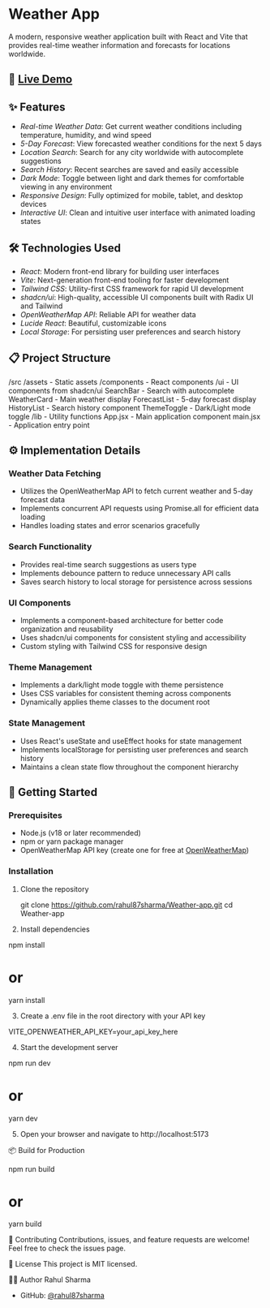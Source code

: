 # Weather App

A modern, responsive weather application built with React and Vite that provides real-time weather information and forecasts for locations worldwide.

## 🚀 [Live Demo](https://weather-app-tawny-psi-51.vercel.app/)

## ✨ Features

- *Real-time Weather Data*: Get current weather conditions including temperature, humidity, and wind speed
- *5-Day Forecast*: View forecasted weather conditions for the next 5 days
- *Location Search*: Search for any city worldwide with autocomplete suggestions
- *Search History*: Recent searches are saved and easily accessible
- *Dark Mode*: Toggle between light and dark themes for comfortable viewing in any environment
- *Responsive Design*: Fully optimized for mobile, tablet, and desktop devices
- *Interactive UI*: Clean and intuitive user interface with animated loading states

## 🛠 Technologies Used

- *React*: Modern front-end library for building user interfaces
- *Vite*: Next-generation front-end tooling for faster development
- *Tailwind CSS*: Utility-first CSS framework for rapid UI development
- *shadcn/ui*: High-quality, accessible UI components built with Radix UI and Tailwind
- *OpenWeatherMap API*: Reliable API for weather data
- *Lucide React*: Beautiful, customizable icons
- *Local Storage*: For persisting user preferences and search history

## 📋 Project Structure
/src
/assets         - Static assets
/components     - React components
/ui           - UI components from shadcn/ui
SearchBar     - Search with autocomplete
WeatherCard   - Main weather display
ForecastList  - 5-day forecast display
HistoryList   - Search history component
ThemeToggle   - Dark/Light mode toggle
/lib            - Utility functions
App.jsx         - Main application component
main.jsx        - Application entry point


## ⚙ Implementation Details

### Weather Data Fetching
- Utilizes the OpenWeatherMap API to fetch current weather and 5-day forecast data
- Implements concurrent API requests using Promise.all for efficient data loading
- Handles loading states and error scenarios gracefully

### Search Functionality
- Provides real-time search suggestions as users type
- Implements debounce pattern to reduce unnecessary API calls
- Saves search history to local storage for persistence across sessions

### UI Components
- Implements a component-based architecture for better code organization and reusability
- Uses shadcn/ui components for consistent styling and accessibility
- Custom styling with Tailwind CSS for responsive design

### Theme Management
- Implements a dark/light mode toggle with theme persistence
- Uses CSS variables for consistent theming across components
- Dynamically applies theme classes to the document root

### State Management
- Uses React's useState and useEffect hooks for state management
- Implements localStorage for persisting user preferences and search history
- Maintains a clean state flow throughout the component hierarchy

## 🚀 Getting Started

### Prerequisites
- Node.js (v18 or later recommended)
- npm or yarn package manager
- OpenWeatherMap API key (create one for free at [OpenWeatherMap](https://openweathermap.org/api))

### Installation

1. Clone the repository
   
   git clone https://github.com/rahul87sharma/Weather-app.git
   cd Weather-app

2. Install dependencies

npm install
# or
yarn install

3. Create a .env file in the root directory with your API key

VITE_OPENWEATHER_API_KEY=your_api_key_here

4. Start the development server

npm run dev
# or
yarn dev

5. Open your browser and navigate to http://localhost:5173

📦 Build for Production

npm run build
# or
yarn build

🤝 Contributing
Contributions, issues, and feature requests are welcome! Feel free to check the issues page.

📝 License
This project is MIT licensed.

👨‍💻 Author
Rahul Sharma

- GitHub: [@rahul87sharma](https://github.com/rahul87sharma)
